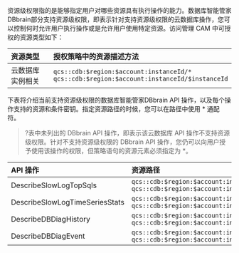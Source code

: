 资源级权限指的是能够指定用户对哪些资源具有执行操作的能力。数据库智能管家DBbrain部分支持资源级权限，即表示针对支持资源级权限的云数据库操作，您可以控制何时允许用户执行操作或是允许用户使用特定资源。访问管理 CAM 中可授权的资源类型如下：

| 资源类型 | 授权策略中的资源描述方法 |
| :-------- |:-------------- |
| 云数据库实例相关 |  `qcs::cdb:$region:$account:instanceId/*`<br>`qcs::cdb:$region:$account:instanceId/$instanceId`

下表将介绍当前支持资源级权限的数据库智能管家DBbrain API 操作，以及每个操作支持的资源和条件密钥。指定资源路径的时候，您可以在路径中使用 * 通配符。

>?表中未列出的 DBbrain API 操作，即表示该云数据库 API 操作不支持资源级权限。针对不支持资源级权限的 DBbrain API 操作，您仍可以向用户授予使用该操作的权限，但策略语句的资源元素必须指定为 *。

| API 操作                       | 资源路径                                                     |
| :----------------------------- | :----------------------------------------------------------- |
| DescribeSlowLogTopSqls         | `qcs::cdb:$region:$account:instanceId/*`<br>`qcs::cdb:$region:$account:instanceId/$instanceId` |
| DescribeSlowLogTimeSeriesStats | `qcs::cdb:$region:$account:instanceId/*`<br>`qcs::cdb:$region:$account:instanceId/$instanceId` |
| DescribeDBDiagHistory          | `qcs::cdb:$region:$account:instanceId/*`<br>`qcs::cdb:$region:$account:instanceId/$instanceId` |
| DescribeDBDiagEvent            | `qcs::cdb:$region:$account:instanceId/*`<br>`qcs::cdb:$region:$account:instanceId/$instanceId` |

